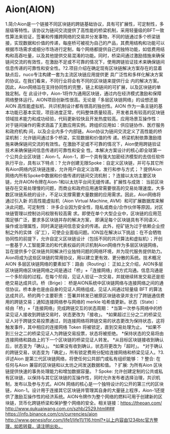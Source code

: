# Aion(AION)

1.简介Aion是一个链接不同区块链的跨链基础协议，具有可扩展性，可定制性，多层级等特性。该协议为链间交流提供了高性能的桥梁机制，采用轻量级的BFT一致性算法来验证，签署和传播跨网络的交易并分发事物，不同的链通过多个桥梁链接，实现数据和价值的传递，每座桥可被视为自己的产品，其费用结构和功能可以根据市场需求或细分市场进行定制，每个网络都提供自己的独特功能，如低费用结构和高吞吐量，以及其他提供交易混淆的功能。同时，桥梁间通过激励措施来确保链间交流的有效性，在激励不足或不可靠的情况下，使用跨链验证技术来确保链间信息传递的可靠性和安全性。?2.项目介绍在确定现有区块链解决方案存在的显着缺点后，nuco专注构建一套为主流区块链应用提供更 具广泛性和多样化解决方案的协议。在我们看来，不同行业将会有不同的区块链来提供行业 内的解决方案。因此，Aion网络旨在支持协同性的完整，链上和链间的可扩展，以及区块链的单独定制。在 此设计中，Aion-1将作为通用区块链，通过内在经济模式激励和保障网络整体运行。AION项目创新性很高。无论是「多层区块链网络」的设想还是 AION 高性能虚拟机、共识机制设计都有很高的独创性。AION 作为一条主链的基本功能已基本实现，项目进度正常，代码整体质量较高，开发者具有较高的区块链领域技术能力和成功经验，代码更新较快且开发热度较高。应用场景互操作性：
对于链间操作的需求涵盖了无数应用实例。跨组织应用如：供应链协作、医疗服务和政府机构 间，以及企业内多个内部链。Aion协议为链间交流定义了高性能的桥梁机制：允许链间通过多个桥梁，实现数据和价值的传 递。桥梁机制依靠激励措施来确保链间交流的有效性。在激励不足或不可靠的情况下，Aion使用跨链验证技术来确保链间信息传递的可靠性和安全 性。本解决方案设计的核心即全球第一个公共企业区块链：Aion-1。Aion-1，即一个具有强大加密经济模型的去信任软件执行平台，具有以下特点：? 允许创建无限Spoke：自定义区块链，并可与其它所有Aion网络内区块链连接，允许用户自定义治理，发行和参与方式；
? 提供Aion网络内所有Spoke中数据和价值传递的链间交流机制；
? 连接以太坊主要区块链，允许AION令牌在Aion-1和以太坊平台间无缝传递。扩展性与成效：
当前区块链存在交易处理慢的问题，而商业和政府应用通常需要很高的交易处理速度。大多 数区块链系统的设计，不足以支撑需要大量数据的应用需求。因此，Aion网络将通过引入新 的高性能虚拟机（Aion Virtual Machine, AVM）和可扩展数据库来解决此问题。可定制性：
许多企业因为安全性，隐私或商业/合作伙伴等原因，对区块链管理以控制访问权限有较高需 求。即使在单个大型企业中，区块链的应用范围足够广泛，要求多区块链并存的解决方案， 即满足每个区块链具有不同语义、操作或治理属性，同时满足链间信息安全的传递。此外，挖矿链为过于依赖企业控制之外的实体（矿工），可使企业面临问题。ION旨在解决以下挑战：在不会牺牲协同性的前提下，允许自定义区块链设计（包括不同的共识算法和虚拟机）；开创一套基于人工智能算法的和代表权益的共识机制Aion网络作为多层区块链网络，旨在提供多个区块链共同解决行业独特问题的网络环境，并为现代服务提供助力。Aion将成为这些区块链的常用协议，用以建立更有效、更分散的系统。技术概况AION 多层区块链网络的要素如下：路由（Routing）：
正如上文介绍，AION多层区块链网络区块链网络之间是通过「桥」+「连接网络」的方式沟通。信息沟通是一个多阶段的过程。在每个阶段，见证人验证一次交易，并就继续转发交易还是拒绝交易达成共识。桥（Brige）：
桥是AION系统中区块链网络与连接网络之间的通信协议。桥本身也是由自身的见证人网络组成，见证人间通过轻量级 BFT 的算法达成共识。桥的两个主要职责：签署并转发已被原区块链收录并支付了跨链通信费用的跨链交易；通知连接网络参与网络的 merkle 哈希值更新。状态（State）：
经由「桥」+「连接网络」完成跨链交互的状态周期：
*当第一次参与网络中的桥梁见证人接收到跨链交易时，状态更改为「接收」。
*如果超过三分之二的桥梁见证人对于跨链交易投票通过，则连接网络将跨链交易的状态更改为保持状态，这将触发事件，其中相应的连接网络 Token 将被锁定，直到交易处理为止。
*如果不到三分之二的桥梁见证人为跨链交易投票，状态将被拒绝。
*保持状态的交易将由连接网络和路由上的下一个区块链的桥梁见证人转发。
*从目标区块链接收到确认后，状态变为「确认」。
*如果没有收到确认，状态将更改为「超时」。
*对于确认的跨链交易，状态变为「确定」，所有锁定费用分配给连接网络和桥梁见证人。?3.评述Aion 是第三代区块链网络，将使任何公共部门或私有组织能够：
? 整合: 在任何与Aion 兼容的区块链和以太坊之间发送数据和值。
? 扩展: 为所有Aion 区块链提供快速的事务处理能力和增加数据容量。
? Spoke: 允许创建定制的公共或私有区块链，以保持与其它区块链的互操作性，同时允许发布者选择治理，共识机制，发布以及参与方式。AION 网络的核心是一个独特设计的公开的第三代的区块链，Aion-1。设计用于连接其它区块链并管理其自身的大量链上程序，Aion-1还提供了激励互操作性的经济系统。AION令牌作为整个网络的燃料可用于创建新的区块链，货币化跨链桥梁和保护整个网络的安全。相关链接：https://theoan.com/
http://www.qukuaiwang.com.cn/szhb/2529.html###
https://info.binance.com/cn/currencies/aion
http://www.genesisfor.com/life1/life11/116.html?*以上内容由1234btc官方整理，如若转载，请注明出处。

